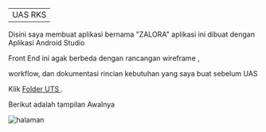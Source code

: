 <table>
    <tr>
        <td>UAS RKS</td>
    </tr>
</table>
<p>Disini saya membuat aplikasi bernama "ZALORA" aplikasi ini dibuat dengan Aplikasi Android Studio </p>
<p>Front End ini agak berbeda dengan rancangan wireframe ,</p>
<p>workflow, dan dokumentasi rincian kebutuhan yang saya buat sebelum UAS</p>
<p>Klik <a href="https://drive.google.com/drive/folders/17CR6Dsy1zkl5C4gNneY9GpTBptpW_i3X?usp=sharing"> Folder UTS </a>.</p>
<p>Berikut adalah tampilan Awalnya</p>

![halaman](https://user-images.githubusercontent.com/77949330/106454477-aa6e3a80-643f-11eb-910a-543ba3e194be.png)




   

